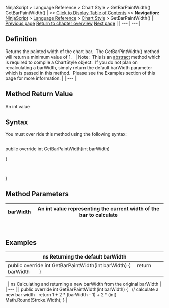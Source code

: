 ﻿
NinjaScript > Language Reference > Chart Style > GetBarPaintWidth()
GetBarPaintWidth()
| << [Click to Display Table of Contents](getbarpaintwidth.md) >> **Navigation:**     [NinjaScript](ninjascript-1.md) > [Language Reference](language_reference_wip-1.md) > [Chart Style](chart_style-1.md) > GetBarPaintWidth() | [Previous page](downbrushdx-1.md) [Return to chapter overview](chart_style-1.md) [Next page](icon_chartstyle-1.md) |
| --- | --- |
## Definition
Returns the painted width of the chart bar.  The GetBarPintWidth() method will return a minimum value of 1.
 
| Note:  This is an [abstract](https://msdn.microsoft.com/en-us/library/sf985hc5.aspx) method which is required to compile a ChartStyle object.  If you do not plan on recalculating a barWidth, simply return the default barWidth parameter which is passed in this method.  Please see the Examples section of this page for more information. |
| --- |
 
## Method Return Value
An int value
 
## Syntax
You must over ride this method using the following syntax:
## 
public override int GetBarPaintWidth(int barWidth)  

{  

   

}
 
## Method Parameters
| barWidth | An int value representing the current width of the bar to calculate |
| --- | --- |
 
## 
## Examples
| ns Returning the default barWidth |
| --- |
| public override int GetBarPaintWidth(int barWidth) {      return barWidth       } |

 
| ns Calculating and returning a new barWidth from the original barWidth |
| --- |
| public override int GetBarPaintWidth(int barWidth) {    // calculate a new bar width     return 1 + 2 * (barWidth - 1) + 2 * (int) Math.Round(Stroke.Width); } |

